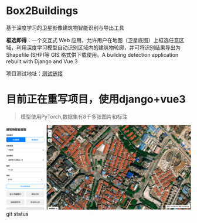 # Box2Buildings
基于深度学习的卫星影像建筑物智能识别与导出工具

**框选即得**：一个交互式 Web 应用，允许用户在地图（卫星底图）上框选任意区域，利用深度学习模型自动识别区域内的建筑物轮廓，并可将识别结果导出为 Shapefile (SHP)等 GIS 格式供下载使用。A building detection application rebuilt with Django and Vue 3

项目测试地址：[测试链接](http://118.25.148.18/)


# 目前正在重写项目，使用django+vue3
> 模型使用PyTorch,数据集有8千多张图片和标注

![alt text](docs/images/image.png)
git status